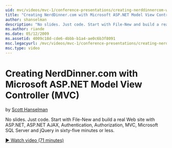 ```yaml
---
uid: mvc/videos/mvc-1/conference-presentations/creating-nerddinnercom-with-microsoft-aspnet-model-view-controller-mvc
title: "Creating NerdDinner.com with Microsoft ASP.NET Model View Controller (MVC) | Microsoft Docs"
author: shanselman
description: "No slides. Just code. Start with File-New and build a real Web site with ASP.NET, ASP.NET AJAX, Authentication, Authorization, MVC, Microsoft SQL Server and..."
ms.author: riande
ms.date: 05/12/2009
ms.assetid: 4009c18d-cde6-4bbb-b1a4-ae0c6b3f8091
msc.legacyurl: /mvc/videos/mvc-1/conference-presentations/creating-nerddinnercom-with-microsoft-aspnet-model-view-controller-mvc
msc.type: video
---
```

Creating NerdDinner.com with Microsoft ASP.NET Model View Controller (MVC)
====================
by [Scott Hanselman](https://github.com/shanselman)

No slides. Just code. Start with File-New and build a real Web site with ASP.NET, ASP.NET AJAX, Authentication, Authorization, MVC, Microsoft SQL Server and jQuery in sixty-five minutes or less.

[&#9654; Watch video (71 minutes)](https://channel9.msdn.com/Blogs/ASP-NET-Site-Videos/creating-nerddinnercom-with-microsoft-aspnet-model-view-controller-mvc)
